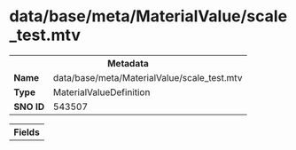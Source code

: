<h1>data/base/meta/MaterialValue/scale_test.mtv</h1><table><tr><th colspan="100%">Metadata</th></tr><tr><td><b>Name</b></td><td>data/base/meta/MaterialValue/scale_test.mtv</td></tr><tr><td><b>Type</b></td><td>MaterialValueDefinition</td></tr><tr><td><b>SNO ID</b></td><td>543507</td></tr></table>

<table><tr><th colspan="100%">Fields</th></tr></table>

